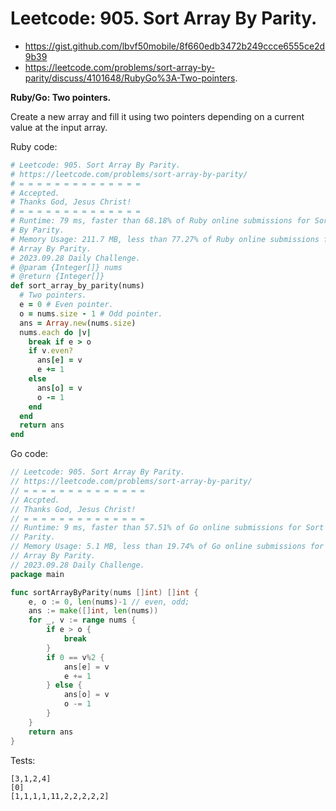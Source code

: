 # Leetcode: 905. Sort Array By Parity.

- https://gist.github.com/lbvf50mobile/8f660edb3472b249ccce6555ce2d9b39
- https://leetcode.com/problems/sort-array-by-parity/discuss/4101648/RubyGo%3A-Two-pointers.

**Ruby/Go: Two pointers.**

Create a new array and fill it using two pointers depending on a current value at
the input array.

Ruby code:
```Ruby
# Leetcode: 905. Sort Array By Parity.
# https://leetcode.com/problems/sort-array-by-parity/
# = = = = = = = = = = = = = =
# Accepted.
# Thanks God, Jesus Christ!
# = = = = = = = = = = = = = =
# Runtime: 79 ms, faster than 68.18% of Ruby online submissions for Sort Array
# By Parity.
# Memory Usage: 211.7 MB, less than 77.27% of Ruby online submissions for Sort
# Array By Parity.
# 2023.09.28 Daily Challenge.
# @param {Integer[]} nums
# @return {Integer[]}
def sort_array_by_parity(nums)
  # Two pointers.
  e = 0 # Even pointer.
  o = nums.size - 1 # Odd pointer.
  ans = Array.new(nums.size)
  nums.each do |v|
    break if e > o
    if v.even?
      ans[e] = v
      e += 1
    else
      ans[o] = v
      o -= 1
    end
  end
  return ans
end
```

Go code:
```Go
// Leetcode: 905. Sort Array By Parity.
// https://leetcode.com/problems/sort-array-by-parity/
// = = = = = = = = = = = = = =
// Accpted.
// Thanks God, Jesus Christ!
// = = = = = = = = = = = = = =
// Runtime: 9 ms, faster than 57.51% of Go online submissions for Sort Array By
// Parity.
// Memory Usage: 5.1 MB, less than 19.74% of Go online submissions for Sort
// Array By Parity.
// 2023.09.28 Daily Challenge.
package main

func sortArrayByParity(nums []int) []int {
	e, o := 0, len(nums)-1 // even, odd;
	ans := make([]int, len(nums))
	for _, v := range nums {
		if e > o {
			break
		}
		if 0 == v%2 {
			ans[e] = v
			e += 1
		} else {
			ans[o] = v
			o -= 1
		}
	}
	return ans
}
```
Tests:
```
[3,1,2,4]
[0]
[1,1,1,1,11,2,2,2,2,2]
```

